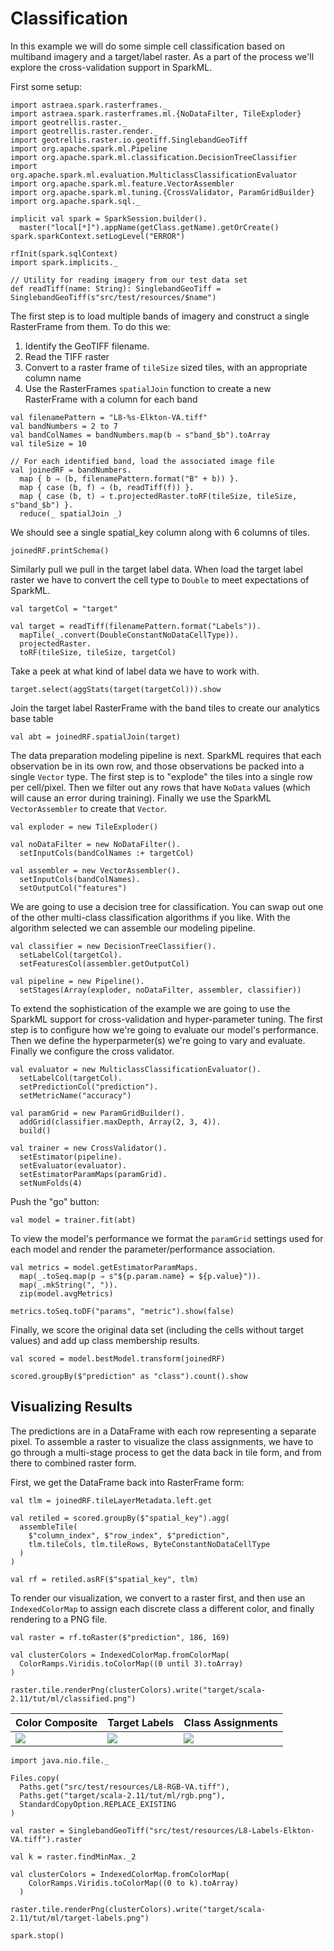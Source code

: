 # Classification

In this example we will do some simple cell classification based on multiband imagery and a
target/label raster. As a part of the process we'll explore the cross-validation support in
SparkML.

First some setup:

```tut:silent
import astraea.spark.rasterframes._
import astraea.spark.rasterframes.ml.{NoDataFilter, TileExploder}
import geotrellis.raster._
import geotrellis.raster.render._
import geotrellis.raster.io.geotiff.SinglebandGeoTiff
import org.apache.spark.ml.Pipeline
import org.apache.spark.ml.classification.DecisionTreeClassifier
import org.apache.spark.ml.evaluation.MulticlassClassificationEvaluator
import org.apache.spark.ml.feature.VectorAssembler
import org.apache.spark.ml.tuning.{CrossValidator, ParamGridBuilder}
import org.apache.spark.sql._

implicit val spark = SparkSession.builder().
  master("local[*]").appName(getClass.getName).getOrCreate()
spark.sparkContext.setLogLevel("ERROR")

rfInit(spark.sqlContext)
import spark.implicits._

// Utility for reading imagery from our test data set
def readTiff(name: String): SinglebandGeoTiff = SinglebandGeoTiff(s"src/test/resources/$name")
```

The first step is to load multiple bands of imagery and construct a single RasterFrame from them.
To do this we:

1. Identify the GeoTIFF filename. 
2. Read the TIFF raster
3. Convert to a raster frame of `tileSize` sized tiles, with an appropriate column name
4. Use the RasterFrames `spatialJoin` function to create a new RasterFrame with a column for each band
 

```tut:silent
val filenamePattern = "L8-%s-Elkton-VA.tiff"
val bandNumbers = 2 to 7
val bandColNames = bandNumbers.map(b ⇒ s"band_$b").toArray
val tileSize = 10

// For each identified band, load the associated image file
val joinedRF = bandNumbers.
  map { b ⇒ (b, filenamePattern.format("B" + b)) }.
  map { case (b, f) ⇒ (b, readTiff(f)) }.
  map { case (b, t) ⇒ t.projectedRaster.toRF(tileSize, tileSize, s"band_$b") }.
  reduce(_ spatialJoin _)
```

We should see a single spatial_key column along with 6 columns of tiles.

```tut
joinedRF.printSchema()
```

Similarly pull we pull in the target label data. When load the target label raster we have 
to convert the cell type to `Double` to meet expectations of SparkML. 

```tut:silent
val targetCol = "target"

val target = readTiff(filenamePattern.format("Labels")).
  mapTile(_.convert(DoubleConstantNoDataCellType)).
  projectedRaster.
  toRF(tileSize, tileSize, targetCol)
```

Take a peek at what kind of label data we have to work with.

```tut
target.select(aggStats(target(targetCol))).show
```

Join the target label RasterFrame with the band tiles to create our analytics base table

```tut:silent
val abt = joinedRF.spatialJoin(target)

```

The data preparation modeling pipeline is next. SparkML requires that each observation be in 
its own row, and those observations be packed into a single `Vector` type. The first step is 
to "explode" the tiles into a single row per cell/pixel. Then we filter out any rows that
have `NoData` values (which will cause an error during training). Finally we use the
SparkML `VectorAssembler` to create that `Vector`. 

```tut:silent
val exploder = new TileExploder()

val noDataFilter = new NoDataFilter().
  setInputCols(bandColNames :+ targetCol)

val assembler = new VectorAssembler().
  setInputCols(bandColNames).
  setOutputCol("features")
```

We are going to use a decision tree for classification. You can swap out one of the other multi-class
classification algorithms if you like. With the algorithm selected we can assemble our modeling pipeline.

```tut:silent
val classifier = new DecisionTreeClassifier().
  setLabelCol(targetCol).
  setFeaturesCol(assembler.getOutputCol)

val pipeline = new Pipeline().
  setStages(Array(exploder, noDataFilter, assembler, classifier))
```

To extend the sophistication of the example we are going to use the SparkML support for 
cross-validation and hyper-parameter tuning. The first step is to configure how we're 
going to evaluate our model's performance. Then we define the hyperparmeter(s) we're going to 
vary and evaluate. Finally we configure the cross validator. 

```tut:silent
val evaluator = new MulticlassClassificationEvaluator().
  setLabelCol(targetCol).
  setPredictionCol("prediction").
  setMetricName("accuracy")

val paramGrid = new ParamGridBuilder().
  addGrid(classifier.maxDepth, Array(2, 3, 4)).
  build()

val trainer = new CrossValidator().
  setEstimator(pipeline).
  setEvaluator(evaluator).
  setEstimatorParamMaps(paramGrid).
  setNumFolds(4)
```

Push the "go" button:

```tut
val model = trainer.fit(abt)
```

To view the model's performance we format the `paramGrid` settings used for each model and 
render the parameter/performance association.

```tut:silent
val metrics = model.getEstimatorParamMaps.
  map(_.toSeq.map(p ⇒ s"${p.param.name} = ${p.value}")).
  map(_.mkString(", ")).
  zip(model.avgMetrics)
```
```tut
metrics.toSeq.toDF("params", "metric").show(false)
```

Finally, we score the original data set (including the cells without target values) and 
add up class membership results.

```tut
val scored = model.bestModel.transform(joinedRF)

scored.groupBy($"prediction" as "class").count().show
```

## Visualizing Results

The predictions are in a DataFrame with each row representing a separate pixel. 
To assemble a raster to visualize the class assignments, we have to go through a
multi-stage process to get the data back in tile form, and from there to combined
raster form.

First, we get the DataFrame back into RasterFrame form:

```tut:silent
val tlm = joinedRF.tileLayerMetadata.left.get

val retiled = scored.groupBy($"spatial_key").agg(
  assembleTile(
    $"column_index", $"row_index", $"prediction",
    tlm.tileCols, tlm.tileRows, ByteConstantNoDataCellType
  )
)

val rf = retiled.asRF($"spatial_key", tlm)
```

To render our visualization, we convert to a raster first, and then use an
`IndexedColorMap` to assign each discrete class a different color, and finally
rendering to a PNG file.

```tut:silent
val raster = rf.toRaster($"prediction", 186, 169)

val clusterColors = IndexedColorMap.fromColorMap(
  ColorRamps.Viridis.toColorMap((0 until 3).toArray)
)

raster.tile.renderPng(clusterColors).write("target/scala-2.11/tut/ml/classified.png")
```

| Color Composite | Target Labels          | Class Assignments |
| --------------- | ---------------------- | ------------------- |
| ![](rgb.png)    | ![](target-labels.png) | ![](classified.png)  |


```tut:invisible
import java.nio.file._

Files.copy(
  Paths.get("src/test/resources/L8-RGB-VA.tiff"), 
  Paths.get("target/scala-2.11/tut/ml/rgb.png"),
  StandardCopyOption.REPLACE_EXISTING
)

val raster = SinglebandGeoTiff("src/test/resources/L8-Labels-Elkton-VA.tiff").raster

val k = raster.findMinMax._2

val clusterColors = IndexedColorMap.fromColorMap(
    ColorRamps.Viridis.toColorMap((0 to k).toArray)
  )

raster.tile.renderPng(clusterColors).write("target/scala-2.11/tut/ml/target-labels.png")

spark.stop()
```
